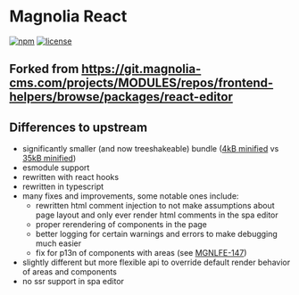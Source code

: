 # Magnolia React

[![npm](https://shields.io/npm/v/@redabacha/magnolia-react-editor)](https://www.npmjs.com/package/@redabacha/magnolia-react-editor)
[![license](https://shields.io/github/license/redabacha/magnolia-react-editor)](https://github.com/redabacha/magnolia-react-editor/blob/main/LICENSE)

## Forked from https://git.magnolia-cms.com/projects/MODULES/repos/frontend-helpers/browse/packages/react-editor

## Differences to upstream

- significantly smaller (and now treeshakeable) bundle ([4kB minified](https://bundlephobia.com/package/@redabacha/magnolia-react-editor@2.3.1) vs [35kB minified](https://bundlephobia.com/package/@magnolia/react-editor@1.2.1-beta2))
- esmodule support
- rewritten with react hooks
- rewritten in typescript
- many fixes and improvements, some notable ones include:
  - rewritten html comment injection to not make assumptions about page layout and only ever render html comments in the spa editor
  - proper rerendering of components in the page
  - better logging for certain warnings and errors to make debugging much easier
  - fix for p13n of components with areas (see [MGNLFE-147](https://jira.magnolia-cms.com/browse/MGNLFE-147))
- slightly different but more flexible api to override default render behavior of areas and components
- no ssr support in spa editor
